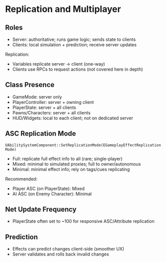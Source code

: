 # Replication and Multiplayer

## Roles

- Server: authoritative; runs game logic; sends state to clients
- Clients: local simulation + prediction; receive server updates

Replication:
- Variables replicate server -> client (one-way)
- Clients use RPCs to request actions (not covered here in depth)

## Class Presence

- GameMode: server only
- PlayerController: server + owning client
- PlayerState: server + all clients
- Pawns/Characters: server + all clients
- HUD/Widgets: local to each client; not on dedicated server

## ASC Replication Mode

`UAbilitySystemComponent::SetReplicationMode(EGameplayEffectReplicationMode)`

- Full: replicate full effect info to all (rare; single-player)
- Mixed: minimal to simulated proxies; full to owner/autonomous
- Minimal: minimal effect info; rely on tags/cues replicating

Recommended:
- Player ASC (on PlayerState): Mixed
- AI ASC (on Enemy Character): Minimal

## Net Update Frequency

- PlayerState often set to ~100 for responsive ASC/Attribute replication

## Prediction

- Effects can predict changes client-side (smoother UX)
- Server validates and rolls back invalid changes